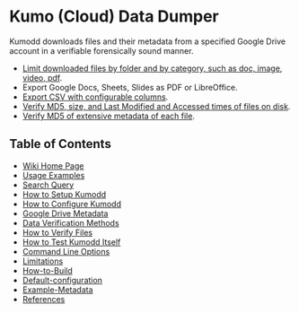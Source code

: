 # Kumo (Cloud) Data Dumper

Kumodd downloads files and their metadata from a specified Google
Drive account in a verifiable forensically sound manner.

- [Limit downloaded files by folder and by category, such as doc, image, video, pdf](https://github.com/rich-murphey/kumodd/wiki/Command-line-options).
- Export Google Docs, Sheets, Slides as PDF or LibreOffice.
- [Export CSV with configurable columns](https://github.com/rich-murphey/kumodd/wiki/How-to-configure).
- [Verify MD5, size, and Last Modified and Accessed times of files on disk](https://github.com/rich-murphey/kumodd/wiki/Methods).
- [Verify MD5 of extensive metadata of each file](https://github.com/rich-murphey/kumodd/wiki/Example-Metadata).

## Table of Contents
* [Wiki Home Page](https://github.com/rich-murphey/kumodd/wiki/Home)
* [Usage Examples](https://github.com/rich-murphey/kumodd/wiki/Usage)
* [Search Query](https://github.com/rich-murphey/kumodd/wiki/Search-Query)
* [How to Setup Kumodd](https://github.com/rich-murphey/kumodd/wiki/How-to-setup)
* [How to Configure Kumodd](https://github.com/rich-murphey/kumodd/wiki/How-to-configure)
* [Google Drive Metadata](https://github.com/rich-murphey/kumodd/wiki/Metadata)
* [Data Verification Methods](https://github.com/rich-murphey/kumodd/wiki/Methods)
* [How to Verify Files](https://github.com/rich-murphey/kumodd/wiki/How-to-Verify-Data)
* [How to Test Kumodd Itself](https://github.com/rich-murphey/kumodd/wiki/How-to-test-Kumodd-itself)
* [Command Line Options](https://github.com/rich-murphey/kumodd/wiki/Command-line-options)
* [Limitations](https://github.com/rich-murphey/kumodd/wiki/Limitations)
* [How-to-Build](https://github.com/rich-murphey/kumodd/wiki/How-to-Build)
* [Default-configuration](https://github.com/rich-murphey/kumodd/wiki/Default-configuration)
* [Example-Metadata](https://github.com/rich-murphey/kumodd/wiki/Example-Metadata)
* [References](https://github.com/rich-murphey/kumodd/wiki/References)
